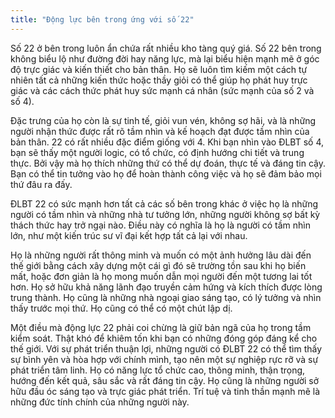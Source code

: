 ```yaml
---
title: "Động lực bên trong ứng với số 22"
---
```

Số 22 ở bên trong luôn ẩn chứa rất nhiều kho tàng quý giá. Số 22 bên trong không biểu lộ như đường đời hay năng lực, mà lại biểu hiện mạnh mẽ ở góc độ trực giác và kiến thiết cho bản thân. Họ sẽ luôn tìm kiếm một cách tự nhiên tất cả những kiến thức hoặc thầy giỏi có thể giúp họ phát huy trực giác và các cách thức phát huy sức mạnh cá nhân (sức mạnh của số 2 và số 4). 

Đặc trưng của họ còn là sự tinh tế, giỏi vun vén, không sợ hãi, và là những người nhận thức được rất rõ tầm nhìn và kế hoạch đạt được tầm nhìn của bản thân. 22 có rất nhiều đặc điểm giống với 4. Khi bạn nhìn vào ĐLBT số 4, bạn sẽ thấy một người logic, có tổ chức, có định hướng chi tiết và trung thực. Bởi vậy mà họ thích những thứ có thể dự đoán, thực tế và đáng tin cậy. Bạn có thể tin tưởng vào họ để hoàn thành công việc và họ sẽ đảm bảo mọi thứ đâu ra đấy. 

ĐLBT 22 có sức mạnh hơn tất cả các số bên trong khác ở việc họ là những người có tầm nhìn và những nhà tư tưởng lớn, những người không sợ bất kỳ thách thức hay trở ngại nào. Điều này có nghĩa là họ là người có tầm nhìn lớn, như một kiến trúc sư vĩ đại kết hợp tất cả lại với nhau. 

Họ là những người rất thông minh và muốn có một ảnh hưởng lâu dài đến thế giới bằng cách xây dựng một cái gì đó sẽ trường tồn sau khi họ biến mất, hoặc đơn giản là họ mong muốn dẫn mọi người đến một tương lai tốt hơn. Họ sở hữu khả năng lãnh đạo truyền cảm hứng và kích thích được lòng trung thành. Họ cũng là những nhà ngoại giao sáng tạo, có lý tưởng và nhìn thấy trước mọi thứ. Họ cũng có thể có một chút lập dị. 

Một điều mà động lực 22 phải coi chừng là giữ bản ngã của họ trong tầm kiểm soát. Thật khó để khiêm tốn khi bạn có những đóng góp đáng kể cho thế giới. Với sự phát triển thuận lợi, những người có ĐLBT 22 có thể tìm thấy sự bình yên và hòa hợp với chính mình, tạo nên một sự nghiệp rực rỡ và sự phát triển tâm linh. 
Họ có năng lực tổ chức cao, thông minh, thận trọng, hướng đến kết quả, sâu sắc và rất đáng tin cậy. Họ cũng là những người sở hữu đầu óc sáng tạo và trực giác phát triển. Trí tuệ và tinh thần mạnh mẽ là những đức tính chính của những người này. 
